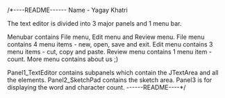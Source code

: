 /*----README------
Name - Yagay Khatri

The text editor is divided into 3 major panels and 1 menu bar.

Menubar contains File menu, Edit menu and Review menu. 
File menu contains 4 menu items - new, open, save and exit. 
Edit menu contains 3 menu items - cut, copy and paste.
Review menu contains 1 menu item - count. 
More menu contains about us ;)

Panel1_TextEditor contains subpanels which contain the JTextArea and all the elements.
Panel2_SketchPad contains the sketch area.
Panel3 is for displaying the word and character count.
------README----*/

